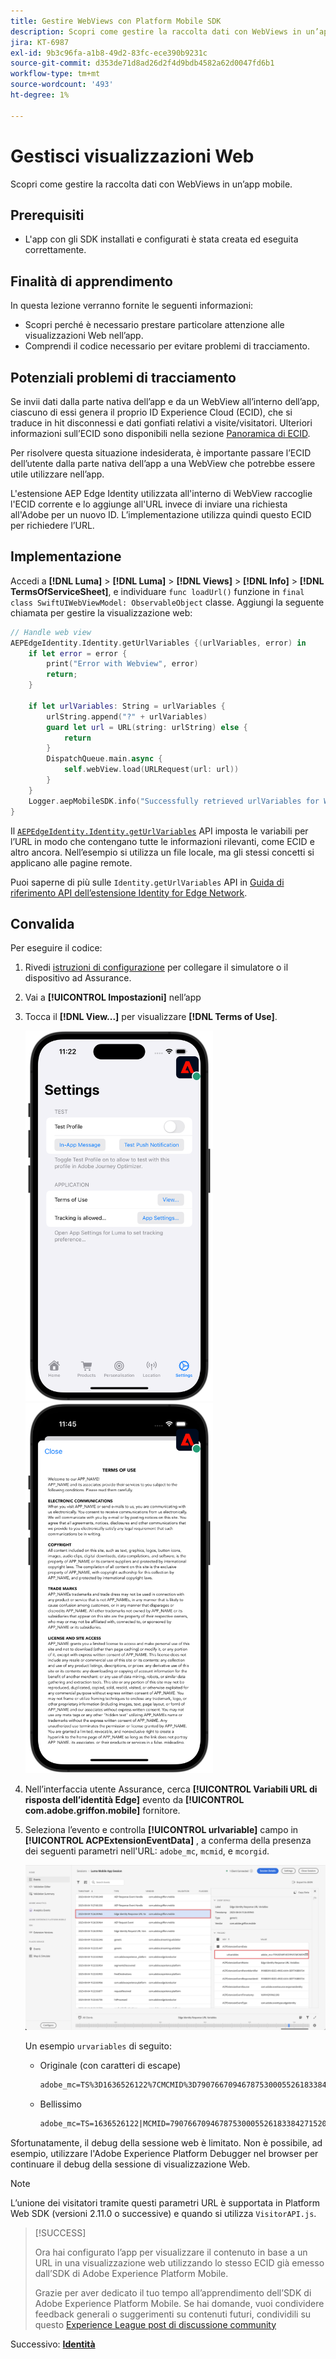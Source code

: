 ```yaml
---
title: Gestire WebViews con Platform Mobile SDK
description: Scopri come gestire la raccolta dati con WebViews in un’app mobile.
jira: KT-6987
exl-id: 9b3c96fa-a1b8-49d2-83fc-ece390b9231c
source-git-commit: d353de71d8ad26d2f4d9bdb4582a62d0047fd6b1
workflow-type: tm+mt
source-wordcount: '493'
ht-degree: 1%

---
```


# Gestisci visualizzazioni Web

Scopri come gestire la raccolta dati con WebViews in un’app mobile.

## Prerequisiti

* L&#39;app con gli SDK installati e configurati è stata creata ed eseguita correttamente.

## Finalità di apprendimento

In questa lezione verranno fornite le seguenti informazioni:

* Scopri perché è necessario prestare particolare attenzione alle visualizzazioni Web nell’app.
* Comprendi il codice necessario per evitare problemi di tracciamento.

## Potenziali problemi di tracciamento

Se invii dati dalla parte nativa dell’app e da un WebView all’interno dell’app, ciascuno di essi genera il proprio ID Experience Cloud (ECID), che si traduce in hit disconnessi e dati gonfiati relativi a visite/visitatori. Ulteriori informazioni sull’ECID sono disponibili nella sezione [Panoramica di ECID](https://experienceleague.adobe.com/docs/experience-platform/identity/ecid.html?lang=en).

Per risolvere questa situazione indesiderata, è importante passare l’ECID dell’utente dalla parte nativa dell’app a una WebView che potrebbe essere utile utilizzare nell’app.

L&#39;estensione AEP Edge Identity utilizzata all&#39;interno di WebView raccoglie l&#39;ECID corrente e lo aggiunge all&#39;URL invece di inviare una richiesta all&#39;Adobe per un nuovo ID. L’implementazione utilizza quindi questo ECID per richiedere l’URL.

## Implementazione

Accedi a **[!DNL Luma]** > **[!DNL Luma]** > **[!DNL Views]** > **[!DNL Info]** > **[!DNL TermsOfServiceSheet]**, e individuare `func loadUrl()` funzione in `final class SwiftUIWebViewModel: ObservableObject` classe. Aggiungi la seguente chiamata per gestire la visualizzazione web:

```swift
// Handle web view
AEPEdgeIdentity.Identity.getUrlVariables {(urlVariables, error) in
    if let error = error {
        print("Error with Webview", error)
        return;
    }
    
    if let urlVariables: String = urlVariables {
        urlString.append("?" + urlVariables)
        guard let url = URL(string: urlString) else {
            return
        }
        DispatchQueue.main.async {
            self.webView.load(URLRequest(url: url))
        }
    }
    Logger.aepMobileSDK.info("Successfully retrieved urlVariables for WebView, final URL: \(urlString)")
}
```

Il [`AEPEdgeIdentity.Identity.getUrlVariables`](https://developer.adobe.com/client-sdks/documentation/identity-for-edge-network/api-reference/#geturlvariables) API imposta le variabili per l’URL in modo che contengano tutte le informazioni rilevanti, come ECID e altro ancora. Nell’esempio si utilizza un file locale, ma gli stessi concetti si applicano alle pagine remote.

Puoi saperne di più sulle `Identity.getUrlVariables` API in [Guida di riferimento API dell’estensione Identity for Edge Network](https://developer.adobe.com/client-sdks/documentation/identity-for-edge-network/api-reference/#geturlvariables).

## Convalida

Per eseguire il codice:

1. Rivedi [istruzioni di configurazione](assurance.md#connecting-to-a-session) per collegare il simulatore o il dispositivo ad Assurance.
1. Vai a **[!UICONTROL Impostazioni]** nell’app
1. Tocca il **[!DNL View...]** per visualizzare **[!DNL Terms of Use]**.

   <img src="./assets/tou1.png" width="300" /> <img src="./assets/tou2.png" width="300" />

1. Nell’interfaccia utente Assurance, cerca **[!UICONTROL Variabili URL di risposta dell’identità Edge]** evento da **[!UICONTROL com.adobe.griffon.mobile]** fornitore.
1. Seleziona l’evento e controlla **[!UICONTROL urlvariable]** campo in **[!UICONTROL ACPExtensionEventData]** , a conferma della presenza dei seguenti parametri nell&#39;URL: `adobe_mc`, `mcmid`, e `mcorgid`.

   ![convalida webview](assets/webview-validation.png)

   Un esempio `urvariables` di seguito:

   * Originale (con caratteri di escape)

     ```html
     adobe_mc=TS%3D1636526122%7CMCMID%3D79076670946787530005526183384271520749%7CMCORGID%3D7ABB3E6A5A7491460A495D61%40AdobeOrg
     ```

   * Bellissimo

     ```html
     adobe_mc=TS=1636526122|MCMID=79076670946787530005526183384271520749|MCORGID=7ABB3E6A5A7491460A495D61@AdobeOrg
     ```

Sfortunatamente, il debug della sessione web è limitato. Non è possibile, ad esempio, utilizzare l&#39;Adobe Experience Platform Debugger nel browser per continuare il debug della sessione di visualizzazione Web.

>[!NOTE]
>
>L’unione dei visitatori tramite questi parametri URL è supportata in Platform Web SDK (versioni 2.11.0 o successive) e quando si utilizza `VisitorAPI.js`.


>[!SUCCESS]
>
>Ora hai configurato l’app per visualizzare il contenuto in base a un URL in una visualizzazione web utilizzando lo stesso ECID già emesso dall’SDK di Adobe Experience Platform Mobile.
>
>Grazie per aver dedicato il tuo tempo all’apprendimento dell’SDK di Adobe Experience Platform Mobile. Se hai domande, vuoi condividere feedback generali o suggerimenti su contenuti futuri, condividili su questo [Experience League post di discussione community](https://experienceleaguecommunities.adobe.com/t5/adobe-experience-platform-data/tutorial-discussion-implement-adobe-experience-cloud-in-mobile/td-p/443796)

Successivo: **[Identità](identity.md)**
